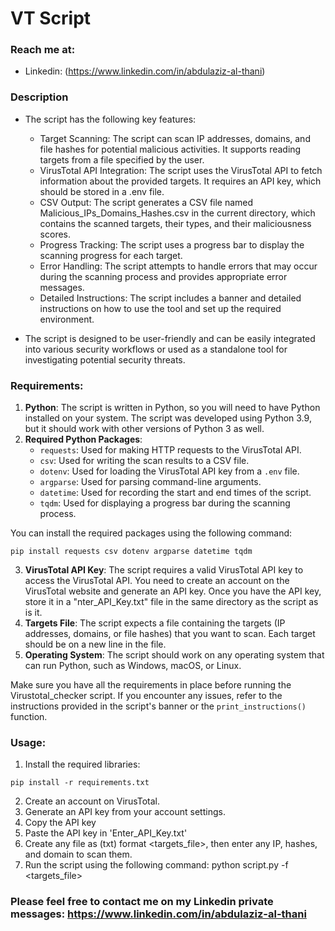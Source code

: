 # VT Script
### Reach me at:

- Linkedin: (https://www.linkedin.com/in/abdulaziz-al-thani)

### Description
* The script has the following key features:

    - Target Scanning: The script can scan IP addresses, domains, and file hashes for potential malicious activities. It supports reading targets from a file specified by the user.
    - VirusTotal API Integration: The script uses the VirusTotal API to fetch information about the provided targets. It requires an API key, which should be stored in a .env file.
    - CSV Output: The script generates a CSV file named Malicious_IPs_Domains_Hashes.csv in the current directory, which contains the scanned targets, their types, and their maliciousness scores.
    - Progress Tracking: The script uses a progress bar to display the scanning progress for each target.
    - Error Handling: The script attempts to handle errors that may occur during the scanning process and provides appropriate error messages.
    - Detailed Instructions: The script includes a banner and detailed instructions on how to use the tool and set up the required environment.

* The script is designed to be user-friendly and can be easily integrated into various security workflows or used as a standalone tool for investigating potential security threats.

### Requirements:
1. **Python**: The script is written in Python, so you will need to have Python installed on your system. The script was developed using Python 3.9, but it should work with other versions of Python 3 as well.
2. **Required Python Packages**:
   - `requests`: Used for making HTTP requests to the VirusTotal API.
   - `csv`: Used for writing the scan results to a CSV file.
   - `dotenv`: Used for loading the VirusTotal API key from a `.env` file.
   - `argparse`: Used for parsing command-line arguments.
   - `datetime`: Used for recording the start and end times of the script.
   - `tqdm`: Used for displaying a progress bar during the scanning process.
   
You can install the required packages using the following command:
```
pip install requests csv dotenv argparse datetime tqdm

```
3. **VirusTotal API Key**: The script requires a valid VirusTotal API key to access the VirusTotal API. You need to create an account on the VirusTotal website and generate an API key. Once you have the API key, store it in a "nter_API_Key.txt" file in the same directory as the script as is it.
4. **Targets File**: The script expects a file containing the targets (IP addresses, domains, or file hashes) that you want to scan. Each target should be on a new line in the file.
5. **Operating System**: The script should work on any operating system that can run Python, such as Windows, macOS, or Linux.

Make sure you have all the requirements in place before running the Virustotal_checker script. If you encounter any issues, refer to the instructions provided in the script's banner or the `print_instructions()` function.
### Usage:
1. Install the required libraries:
```
pip install -r requirements.txt

```
2. Create an account on VirusTotal.
3. Generate an API key from your account settings.
4. Copy the API key
5. Paste the API key in 'Enter_API_Key.txt'
6. Create any file as (txt) format <targets_file>, then enter any IP, hashes, and domain to scan them.
7. Run the script using the following command:
  python script.py -f <targets_file>
### Please feel free to contact me on my Linkedin private messages: https://www.linkedin.com/in/abdulaziz-al-thani
